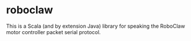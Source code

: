 # roboclaw
This is a Scala (and by extension Java) library for speaking the RoboClaw motor controller packet serial protocol.

